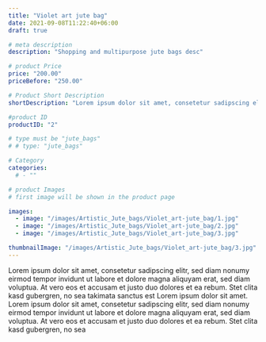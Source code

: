 ```yaml
---
title: "Violet art jute bag"
date: 2021-09-08T11:22:40+06:00
draft: true

# meta description
description: "Shopping and multipurpose jute bags desc"

# product Price
price: "200.00"
priceBefore: "250.00"

# Product Short Description
shortDescription: "Lorem ipsum dolor sit amet, consetetur sadipscing elitr, sed diam nonumy eirmod tempor invidunt ut"

#product ID
productID: "2"

# type must be "jute_bags"
# # type: "jute_bags"

# Category
categories:
  # - ""

# product Images
# first image will be shown in the product page

images:
  - image: "/images/Artistic_Jute_bags/Violet_art-jute_bag/1.jpg"
  - image: "/images/Artistic_Jute_bags/Violet_art-jute_bag/2.jpg"
  - image: "/images/Artistic_Jute_bags/Violet_art-jute_bag/3.jpg"

thumbnailImage: "/images/Artistic_Jute_bags/Violet_art-jute_bag/3.jpg"
---
```


Lorem ipsum dolor sit amet, consetetur sadipscing elitr, sed diam nonumy eirmod tempor invidunt ut labore et dolore magna aliquyam erat, sed diam voluptua. At vero eos et accusam et justo duo dolores et ea rebum. Stet clita kasd gubergren, no sea takimata sanctus est Lorem ipsum dolor sit amet. Lorem ipsum dolor sit amet, consetetur sadipscing elitr, sed diam nonumy eirmod tempor invidunt ut labore et dolore magna aliquyam erat, sed diam voluptua. At vero eos et accusam et justo duo dolores et ea rebum. Stet clita kasd gubergren, no sea
